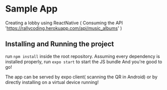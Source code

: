 # Sample App

Creating a lobby using ReactNative ( Consuming the API 'https://rallycoding.herokuapp.com/api/music_albums' )

## Installing and Running the project
run
```npm install``` inside the root repository.
Assuming every dependency is installed properly, run
```expo start``` to start the JS bundle
And you're good to go!


The app can be served by expo client( scanning the QR in Android) or by directly installing on a virtual device running! 
